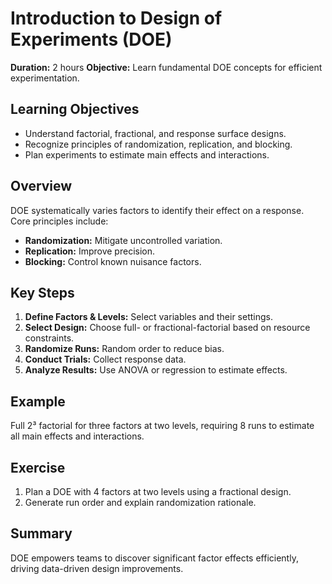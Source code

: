 # Introduction to Design of Experiments (DOE)

**Duration:** 2 hours
**Objective:** Learn fundamental DOE concepts for efficient experimentation.

## Learning Objectives
- Understand factorial, fractional, and response surface designs.  
- Recognize principles of randomization, replication, and blocking.  
- Plan experiments to estimate main effects and interactions.

## Overview
DOE systematically varies factors to identify their effect on a response. Core principles include:
- **Randomization:** Mitigate uncontrolled variation.  
- **Replication:** Improve precision.  
- **Blocking:** Control known nuisance factors.

## Key Steps
1. **Define Factors & Levels:** Select variables and their settings.  
2. **Select Design:** Choose full- or fractional-factorial based on resource constraints.  
3. **Randomize Runs:** Random order to reduce bias.  
4. **Conduct Trials:** Collect response data.  
5. **Analyze Results:** Use ANOVA or regression to estimate effects.

## Example
Full 2³ factorial for three factors at two levels, requiring 8 runs to estimate all main effects and interactions.

## Exercise
1. Plan a DOE with 4 factors at two levels using a fractional design.  
2. Generate run order and explain randomization rationale.

## Summary
DOE empowers teams to discover significant factor effects efficiently, driving data-driven design improvements.